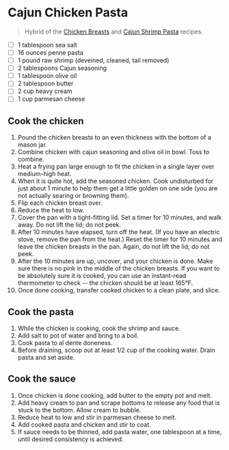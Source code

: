 # Cajun Chicken Pasta
> Hybrid of the [Chicken Breasts](/Chicken/Chicken_Breasts.md) and [Cajun Shrimp Pasta](/Lunch&Dinner/Cajun_Shrimp_Pasta.md) recipes.

- [ ] 1 tablespoon sea salt
- [ ] 16 ounces penne pasta
- [ ] 1 pound raw shrimp (deveined, cleaned, tail removed)
- [ ] 2 tablespoons Cajun seasoning
- [ ] 1 tablespoon olive oil
- [ ] 2 tablespoon butter
- [ ] 2 cup heavy cream
- [ ] 1 cup parmesan cheese

## Cook the chicken
1. Pound the chicken breasts to an even thickness with the bottom of a mason jar.
1. Combine chicken with cajun seasoning and olive oil in bowl. Toss to combine.
1. Heat a frying pan large enough to fit the chicken in a single layer over medium-high heat.
1. When it is quite hot, add the seasoned chicken. Cook undisturbed for just about 1 minute to help them get a little golden on one side (you are not actually searing or browning them).
1. Flip each chicken breast over.
1. Reduce the heat to low.
1. Cover the pan with a tight-fitting lid. Set a timer for 10 minutes, and walk away. Do not lift the lid; do not peek.
1. After 10 minutes have elapsed, turn off the heat. (If you have an electric stove, remove the pan from the heat.) Reset the timer for 10 minutes and leave the chicken breasts in the pan. Again, do not lift the lid; do not peek.
1. After the 10 minutes are up, uncover, and your chicken is done. Make sure there is no pink in the middle of the chicken breasts. If you want to be absolutely sure it is cooked, you can use an instant-read thermometer to check -- the chicken should be at least 165°F.
1. Once done cooking, transfer cooked chicken to a clean plate, and slice.

## Cook the pasta
1. While the chicken is cooking, cook the shrimp and sauce.
1. Add salt to pot of water and bring to a boil.
1. Cook pasta to al dente doneness.
1. Before draining, scoop out at least 1/2 cup of the cooking water. Drain pasta and set aside.

## Cook the sauce
1. Once chicken is done cooking, add butter to the empty pot and melt.
1. Add heavy cream to pan and scrape bottoms to release any food that is stuck to the bottom. Allow cream to bubble.
1. Reduce heat to low and stir in parmesan cheese to melt.
1. Add cooked pasta and chicken and stir to coat.
1. If sauce needs to be thinned, add pasta water, one tablespoon at a time, until desired consistency is achieved.

